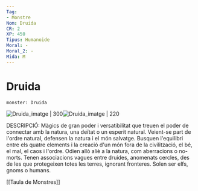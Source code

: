 ```yaml
---
Tag:
- Monstre
Nom: Druida
CR: 2
XP: 450
Tipus: Humanoide
Moral: -
Moral_2: -
Mida: M
---
```

# Druida

```statblock
monster: Druida
```

![Druida_imatge | 300](https://www.dndbeyond.com/avatars/thumbnails/6/346/420/618/636272691461725405.png)![Druida_imatge | 220](https://i.pinimg.com/originals/8b/04/1a/8b041aa8f5389d6c08fe7eda1d007ed3.png)

DESCRIPCIÓ: 
Màgics de gran poder i versatibilitat que treuen el poder de connectar amb la natura, una deïtat o un esperit natural. Veient-se part de l'ordre natural, defensen la natura i el món salvatge. Busquen l'equilibri entre els quatre elements i la creació d'un món fora de la civilització, el bé, el mal, el caos i l'ordre. Odien allò aliè a la natura, com aberracions o no-morts. Tenen associacions vagues entre druides, anomenats cercles, des de les que protegeixen totes les terres, ignorant fronteres. Solen ser elfs, gnoms o humans.

[[Taula de Monstres]]

